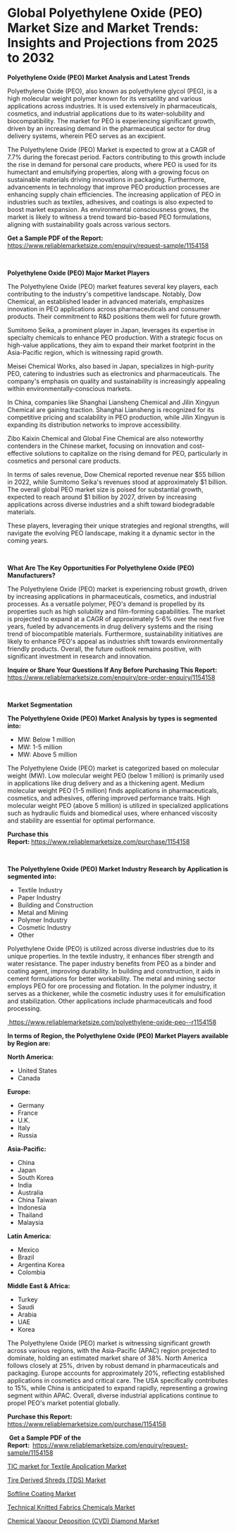 <p><h1>Global Polyethylene Oxide (PEO) Market Size and Market Trends: Insights and Projections from 2025 to 2032</h1></p><p><strong>Polyethylene Oxide (PEO) Market Analysis and Latest Trends</strong></p>
<p><p>Polyethylene Oxide (PEO), also known as polyethylene glycol (PEG), is a high molecular weight polymer known for its versatility and various applications across industries. It is used extensively in pharmaceuticals, cosmetics, and industrial applications due to its water-solubility and biocompatibility. The market for PEO is experiencing significant growth, driven by an increasing demand in the pharmaceutical sector for drug delivery systems, wherein PEO serves as an excipient.</p><p>The Polyethylene Oxide (PEO) Market is expected to grow at a CAGR of 7.7% during the forecast period. Factors contributing to this growth include the rise in demand for personal care products, where PEO is used for its humectant and emulsifying properties, along with a growing focus on sustainable materials driving innovations in packaging. Furthermore, advancements in technology that improve PEO production processes are enhancing supply chain efficiencies. The increasing application of PEO in industries such as textiles, adhesives, and coatings is also expected to boost market expansion. As environmental consciousness grows, the market is likely to witness a trend toward bio-based PEO formulations, aligning with sustainability goals across various sectors.</p></p>
<p><strong>Get a Sample PDF of the Report:&nbsp;</strong> <a href="https://www.reliablemarketsize.com/enquiry/request-sample/1154158?utm_campaign=1943&utm_medium=2&utm_source=Github&utm_content=ia&utm_term=03042025&utm_id=polyethylene-oxide-peo">https://www.reliablemarketsize.com/enquiry/request-sample/1154158</a></p>
<p>&nbsp;</p>
<p><strong>Polyethylene Oxide (PEO) Major Market Players</strong></p>
<p><p>The Polyethylene Oxide (PEO) market features several key players, each contributing to the industry's competitive landscape. Notably, Dow Chemical, an established leader in advanced materials, emphasizes innovation in PEO applications across pharmaceuticals and consumer products. Their commitment to R&D positions them well for future growth.</p><p>Sumitomo Seika, a prominent player in Japan, leverages its expertise in specialty chemicals to enhance PEO production. With a strategic focus on high-value applications, they aim to expand their market footprint in the Asia-Pacific region, which is witnessing rapid growth.</p><p>Meisei Chemical Works, also based in Japan, specializes in high-purity PEO, catering to industries such as electronics and pharmaceuticals. The company's emphasis on quality and sustainability is increasingly appealing within environmentally-conscious markets.</p><p>In China, companies like Shanghai Liansheng Chemical and Jilin Xingyun Chemical are gaining traction. Shanghai Liansheng is recognized for its competitive pricing and scalability in PEO production, while Jilin Xingyun is expanding its distribution networks to improve accessibility.</p><p>Zibo Kaixin Chemical and Global Fine Chemical are also noteworthy contenders in the Chinese market, focusing on innovation and cost-effective solutions to capitalize on the rising demand for PEO, particularly in cosmetics and personal care products.</p><p>In terms of sales revenue, Dow Chemical reported revenue near $55 billion in 2022, while Sumitomo Seika's revenues stood at approximately $1 billion. The overall global PEO market size is poised for substantial growth, expected to reach around $1 billion by 2027, driven by increasing applications across diverse industries and a shift toward biodegradable materials.</p><p>These players, leveraging their unique strategies and regional strengths, will navigate the evolving PEO landscape, making it a dynamic sector in the coming years.</p></p>
<p>&nbsp;</p>
<p><strong>What Are The Key Opportunities For Polyethylene Oxide (PEO) Manufacturers?</strong></p>
<p><p>The Polyethylene Oxide (PEO) market is experiencing robust growth, driven by increasing applications in pharmaceuticals, cosmetics, and industrial processes. As a versatile polymer, PEO's demand is propelled by its properties such as high solubility and film-forming capabilities. The market is projected to expand at a CAGR of approximately 5-6% over the next five years, fueled by advancements in drug delivery systems and the rising trend of biocompatible materials. Furthermore, sustainability initiatives are likely to enhance PEO's appeal as industries shift towards environmentally friendly products. Overall, the future outlook remains positive, with significant investment in research and innovation.</p></p>
<p><strong>Inquire or Share Your Questions If Any Before Purchasing This Report:</strong> <a href="https://www.reliablemarketsize.com/enquiry/pre-order-enquiry/1154158?utm_campaign=1943&utm_medium=2&utm_source=Github&utm_content=ia&utm_term=03042025&utm_id=polyethylene-oxide-peo">https://www.reliablemarketsize.com/enquiry/pre-order-enquiry/1154158</a></p>
<p>&nbsp;</p>
<p><strong>Market Segmentation</strong></p>
<p><strong>The Polyethylene Oxide (PEO) Market Analysis by types is segmented into:</strong></p>
<p><ul><li>MW: Below 1 million</li><li>MW: 1-5 million</li><li>MW: Above 5 million</li></ul></p>
<p><p>The Polyethylene Oxide (PEO) market is categorized based on molecular weight (MW). Low molecular weight PEO (below 1 million) is primarily used in applications like drug delivery and as a thickening agent. Medium molecular weight PEO (1-5 million) finds applications in pharmaceuticals, cosmetics, and adhesives, offering improved performance traits. High molecular weight PEO (above 5 million) is utilized in specialized applications such as hydraulic fluids and biomedical uses, where enhanced viscosity and stability are essential for optimal performance.</p></p>
<p><strong>Purchase this Report:&nbsp;</strong><a href="https://www.reliablemarketsize.com/purchase/1154158?utm_campaign=1943&utm_medium=2&utm_source=Github&utm_content=ia&utm_term=03042025&utm_id=polyethylene-oxide-peo">https://www.reliablemarketsize.com/purchase/1154158</a></p>
<p>&nbsp;</p>
<p><strong>The Polyethylene Oxide (PEO) Market Industry Research by Application is segmented into:</strong></p>
<p><ul><li>Textile Industry</li><li>Paper Industry</li><li>Building and Construction</li><li>Metal and Mining</li><li>Polymer Industry</li><li>Cosmetic Industry</li><li>Other</li></ul></p>
<p><p>Polyethylene Oxide (PEO) is utilized across diverse industries due to its unique properties. In the textile industry, it enhances fiber strength and water resistance. The paper industry benefits from PEO as a binder and coating agent, improving durability. In building and construction, it aids in cement formulations for better workability. The metal and mining sector employs PEO for ore processing and flotation. In the polymer industry, it serves as a thickener, while the cosmetic industry uses it for emulsification and stabilization. Other applications include pharmaceuticals and food processing.</p></p>
<p><a href="https://www.reliablemarketsize.com/polyethylene-oxide-peo--r1154158?utm_campaign=1943&utm_medium=2&utm_source=Github&utm_content=ia&utm_term=03042025&utm_id=polyethylene-oxide-peo">&nbsp;https://www.reliablemarketsize.com/polyethylene-oxide-peo--r1154158</a></p>
<p><strong>In terms of Region, the Polyethylene Oxide (PEO) Market Players available by Region are:</strong></p>
<p>
    <p> <strong> North America: </strong>
        <ul>
            <li>United States</li>
            <li>Canada</li>
        </ul>
        </p> 
    <p> <strong> Europe: </strong>
        <ul>
            <li>Germany</li>
            <li>France</li>
            <li>U.K.</li>
            <li>Italy</li>
            <li>Russia</li>
        </ul>
        </p> 
    <p> <strong> Asia-Pacific: </strong>
        <ul>
            <li>China</li>
            <li>Japan</li>
            <li>South Korea</li>
            <li>India</li>
            <li>Australia</li>
            <li>China Taiwan</li>
            <li>Indonesia</li>
            <li>Thailand</li>
            <li>Malaysia</li>
        </ul>
        </p> 
    <p> <strong> Latin America: </strong>
        <ul>
            <li>Mexico</li>
            <li>Brazil</li>
            <li>Argentina Korea</li>
            <li>Colombia</li>
        </ul>
        </p> 
    <p> <strong> Middle East & Africa: </strong>
        <ul>
            <li>Turkey</li>
            <li>Saudi</li>
            <li>Arabia</li>
            <li>UAE</li>
            <li>Korea</li>
        </ul>
    </p>
    </p>
<p><p>The Polyethylene Oxide (PEO) market is witnessing significant growth across various regions, with the Asia-Pacific (APAC) region projected to dominate, holding an estimated market share of 38%. North America follows closely at 25%, driven by robust demand in pharmaceuticals and packaging. Europe accounts for approximately 20%, reflecting established applications in cosmetics and critical care. The USA specifically contributes to 15%, while China is anticipated to expand rapidly, representing a growing segment within APAC. Overall, diverse industrial applications continue to propel PEO's market potential globally.</p></p>
<p><strong>Purchase this Report: </strong><a href="https://www.reliablemarketsize.com/purchase/1154158?utm_campaign=1943&utm_medium=2&utm_source=Github&utm_content=ia&utm_term=03042025&utm_id=polyethylene-oxide-peo">https://www.reliablemarketsize.com/purchase/1154158</a></p>
<p>&nbsp;<strong>Get a Sample PDF of the Report:&nbsp;&nbsp;</strong><a href="https://www.reliablemarketsize.com/enquiry/request-sample/1154158?utm_campaign=1943&utm_medium=2&utm_source=Github&utm_content=ia&utm_term=03042025&utm_id=polyethylene-oxide-peo">https://www.reliablemarketsize.com/enquiry/request-sample/1154158</a></p>
<p><strong></strong></p>
<p><p><a href="https://github.com/amourdeeks8j/Market-Research-Report-List-1/blob/main/tic-market-for-textile-application-market.md?utm_campaign=1943&utm_medium=2&utm_source=Github&utm_content=ia&utm_term=03042025&utm_id=polyethylene-oxide-peo">TIC market for Textile Application Market</a></p><p><a href="https://github.com/agemakisel4b/Market-Research-Report-List-1/blob/main/tire-derived-shreds-tds-market.md?utm_campaign=1943&utm_medium=2&utm_source=Github&utm_content=ia&utm_term=03042025&utm_id=polyethylene-oxide-peo">Tire Derived Shreds (TDS) Market</a></p><p><a href="https://github.com/gierlravasty/Market-Research-Report-List-1/blob/main/softline-coating-market.md?utm_campaign=1943&utm_medium=2&utm_source=Github&utm_content=ia&utm_term=03042025&utm_id=polyethylene-oxide-peo">Softline Coating Market</a></p><p><a href="https://github.com/marfosamiko7/Market-Research-Report-List-1/blob/main/technical-knitted-fabrics-chemicals-market.md?utm_campaign=1943&utm_medium=2&utm_source=Github&utm_content=ia&utm_term=03042025&utm_id=polyethylene-oxide-peo">Technical Knitted Fabrics Chemicals Market</a></p><p><a href="https://github.com/bawksmaedamu/Market-Research-Report-List-1/blob/main/chemical-vapour-deposition-cvd-diamond-market.md?utm_campaign=1943&utm_medium=2&utm_source=Github&utm_content=ia&utm_term=03042025&utm_id=polyethylene-oxide-peo">Chemical Vapour Deposition (CVD) Diamond Market</a></p></p>